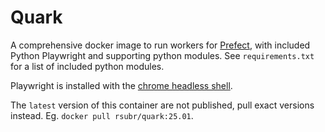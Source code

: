 # Quark

A comprehensive docker image to run workers for
[Prefect](https://github.com/PrefectHQ/prefect), with included Python
Playwright and supporting python modules. See `requirements.txt` for a list of
included python modules.

Playwright is installed with the [chrome headless
shell](https://developer.chrome.com/blog/chrome-headless-shell).

The `latest` version of this container are not published, pull exact versions
instead. Eg. `docker pull rsubr/quark:25.01`.
